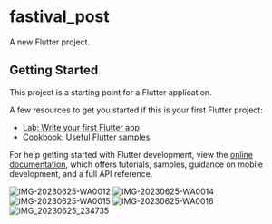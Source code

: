 # fastival_post

A new Flutter project.

## Getting Started

This project is a starting point for a Flutter application.

A few resources to get you started if this is your first Flutter project:

- [Lab: Write your first Flutter app](https://docs.flutter.dev/get-started/codelab)
- [Cookbook: Useful Flutter samples](https://docs.flutter.dev/cookbook)

For help getting started with Flutter development, view the
[online documentation](https://docs.flutter.dev/), which offers tutorials,
samples, guidance on mobile development, and a full API reference.

![IMG-20230625-WA0012](https://github.com/BhargavsinhBarad/fastival_post/assets/118417960/a791db47-22e1-4bd0-acac-6a4a6d30c0bf)
![IMG-20230625-WA0014](https://github.com/BhargavsinhBarad/fastival_post/assets/118417960/1eb0a480-c84b-42da-8777-b219db1ca16b)
![IMG-20230625-WA0015](https://github.com/BhargavsinhBarad/fastival_post/assets/118417960/e092f8bb-629a-4b36-b7d2-e2f4f2a46c67)
![IMG-20230625-WA0016](https://github.com/BhargavsinhBarad/fastival_post/assets/118417960/26ed4250-e955-4761-8b47-5c6ae12d4d79)
![IMG_20230625_234735](https://github.com/BhargavsinhBarad/fastival_post/assets/118417960/504b6e46-970c-4de8-b325-21fe89da349a)




